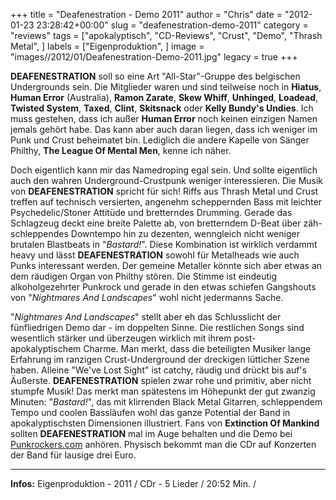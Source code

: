 +++
title = "Deafenestration - Demo 2011"
author = "Chris"
date = "2012-01-23 23:28:42+00:00"
slug = "deafenestration-demo-2011"
category = "reviews"
tags = ["apokalyptisch", "CD-Reviews", "Crust", "Demo", "Thrash Metal", ]
labels = ["Eigenproduktion", ]
image = "images//2012/01/Deafenestration-Demo-2011.jpg"
legacy = true
+++

**DEAFENESTRATION** soll so eine Art "All-Star"-Gruppe des belgischen Undergrounds sein. Die Mitglieder waren und sind teilweise noch in **Hiatus**, **Human Error** (Australia), **Ramon Zarate**, **Skew Whiff**, **Unhinged**, **Loadead**, **Twisted System**, **Taxed**, **Clint**, **Skitsnack** oder **Kelly Bundy's Undies**. Ich muss gestehen, dass ich außer **Human Error** noch keinen einzigen Namen jemals gehört habe. Das kann aber auch daran liegen, dass ich weniger im Punk und Crust beheimatet bin. Lediglich die andere Kapelle von Sänger Philthy, **The League Of Mental Men**, kenne ich näher.

Doch eigentlich kann mir das Namedroping egal sein. Und sollte eigentlich auch den wahren Underground-Crustpunk weniger interessieren. Die Musik von **DEAFENESTRATION** spricht für sich! Riffs aus Thrash Metal und Crust treffen auf technisch versierten, angenehm scheppernden Bass mit leichter Psychedelic/Stoner Attitüde und bretterndes Drumming. Gerade das Schlagzeug deckt eine breite Palette ab, von bretterndem D-Beat über zäh-schleppendes Downtempo hin zu dezenten, wenngleich nicht weniger brutalen Blastbeats in "_Bastard!_". Diese Kombination ist wirklich verdammt heavy und lässt **DEAFENESTRATION** sowohl für Metalheads wie auch Punks interessant werden. Der gemeine Metaller könnte sich aber etwas an dem räudigen Organ von Philthy stören. Die Stimme ist eindeutig alkoholgezehrter Punkrock und gerade in den etwas schiefen Gangshouts von "_Nightmares And Landscapes_" wohl nicht jedermanns Sache.

"_Nightmares And Landscapes_" stellt aber eh das Schlusslicht der fünfliedrigen Demo dar - im doppelten Sinne. Die restlichen Songs sind wesentlich stärker und überzeugen wirklich mit ihrem post-apokalyptischem Charme. Man merkt, dass die beteiligten Musiker lange Erfahrung im ranzigen Crust-Underground der dreckigen lütticher Szene haben. Alleine "We've Lost Sight" ist catchy, räudig und drückt bis auf's Äußerste. **DEAFENESTRATION** spielen zwar rohe und primitiv, aber nicht stumpfe Musik! Das merkt man spätestens im Höhepunkt der gut zwanzig Minuten: "_Bastard!_", das mit klirrenden Black Metal Gitarren, schleppendem Tempo und coolen Bassläufen wohl das ganze Potential der Band in apokalyptischsten Dimensionen illustriert. Fans von **Extinction Of Mankind** sollten **DEAFENESTRATION** mal im Auge behalten und die Demo bei <a href="http://www.punkrockers.com/deafenestration">Punkrockers.com</a> anhören. Physisch bekommt man die CDr auf Konzerten der Band für lausige drei Euro.



---
**Infos:**
Eigenproduktion - 2011 / 
CDr - 5 Lieder / 20:52 Min. / 
